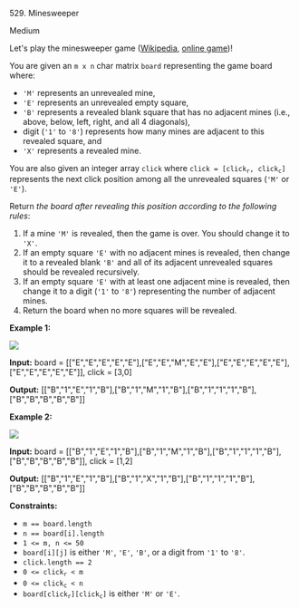 ﻿529\. Minesweeper

Medium

Let's play the minesweeper game ([Wikipedia](https://en.wikipedia.org/wiki/Minesweeper_(video_game)), [online game](http://minesweeperonline.com))!

You are given an `m x n` char matrix `board` representing the game board where:

*   `'M'` represents an unrevealed mine,
*   `'E'` represents an unrevealed empty square,
*   `'B'` represents a revealed blank square that has no adjacent mines (i.e., above, below, left, right, and all 4 diagonals),
*   digit (`'1'` to `'8'`) represents how many mines are adjacent to this revealed square, and
*   `'X'` represents a revealed mine.

You are also given an integer array `click` where <code>click = [click<sub>r</sub>, click<sub>c</sub>]</code> represents the next click position among all the unrevealed squares (`'M'` or `'E'`).

Return _the board after revealing this position according to the following rules_:

1.  If a mine `'M'` is revealed, then the game is over. You should change it to `'X'`.
2.  If an empty square `'E'` with no adjacent mines is revealed, then change it to a revealed blank `'B'` and all of its adjacent unrevealed squares should be revealed recursively.
3.  If an empty square `'E'` with at least one adjacent mine is revealed, then change it to a digit (`'1'` to `'8'`) representing the number of adjacent mines.
4.  Return the board when no more squares will be revealed.

**Example 1:**

![](https://assets.leetcode.com/uploads/2018/10/12/minesweeper_example_1.png)

**Input:** board = [["E","E","E","E","E"],["E","E","M","E","E"],["E","E","E","E","E"],["E","E","E","E","E"]], click = [3,0]

**Output:** [["B","1","E","1","B"],["B","1","M","1","B"],["B","1","1","1","B"],["B","B","B","B","B"]]

**Example 2:**

![](https://assets.leetcode.com/uploads/2018/10/12/minesweeper_example_2.png)

**Input:** board = [["B","1","E","1","B"],["B","1","M","1","B"],["B","1","1","1","B"],["B","B","B","B","B"]], click = [1,2]

**Output:** [["B","1","E","1","B"],["B","1","X","1","B"],["B","1","1","1","B"],["B","B","B","B","B"]]

**Constraints:**

*   `m == board.length`
*   `n == board[i].length`
*   `1 <= m, n <= 50`
*   `board[i][j]` is either `'M'`, `'E'`, `'B'`, or a digit from `'1'` to `'8'`.
*   `click.length == 2`
*   <code>0 <= click<sub>r</sub> < m</code>
*   <code>0 <= click<sub>c</sub> < n</code>
*   <code>board[click<sub>r</sub>][click<sub>c</sub>]</code> is either `'M'` or `'E'`.